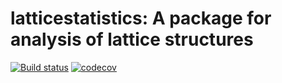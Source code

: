 # latticestatistics: A package for analysis of lattice structures

[![Build status](https://travis-ci.com/significantstats/latticestatistics.svg?branch=master)](https://travis-ci.com/significantstats/latticestatistics) [![codecov](https://codecov.io/gh/significantstats/latticestatistics/branch/master/graph/badge.svg?token=uZTuNp5Muh)](https://codecov.io/gh/significantstats/latticestatistics)
